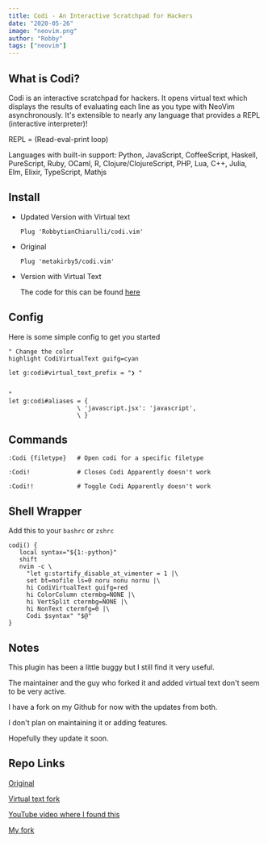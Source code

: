 ```yaml
---
title: Codi - An Interactive Scratchpad for Hackers
date: "2020-05-26"
image: "neovim.png"
author: "Robby"
tags: ["neovim"]
---
```


## What is Codi?

Codi is an interactive scratchpad for hackers. It opens virtual text which displays the results of evaluating each line as you type with NeoVim asynchronously. It's extensible to nearly any language that provides a REPL (interactive interpreter)!

REPL = (Read-eval-print loop)

Languages with built-in support: Python, JavaScript, CoffeeScript, Haskell, PureScript, Ruby, OCaml, R, Clojure/ClojureScript, PHP, Lua, C++, Julia, Elm, Elixir, TypeScript, Mathjs

## Install

- Updated Version with Virtual text

  ```
  Plug 'RobbytianChiarulli/codi.vim'
  ```

- Original

  ```
  Plug 'metakirby5/codi.vim'
  ```

- Version with Virtual Text

  The code for this can be found [here](https://github.com/Pablo1107/codi.vim/tree/nvim-virtual-text)

## Config

Here is some simple config to get you started

```
" Change the color
highlight CodiVirtualText guifg=cyan

let g:codi#virtual_text_prefix = "❯ "


"
let g:codi#aliases = {
                   \ 'javascript.jsx': 'javascript',
                   \ }
```

## Commands

```
:Codi {filetype}   # Open codi for a specific filetype

:Codi!             # Closes Codi Apparently doesn't work

:Codi!!            # Toggle Codi Apparently doesn't work
```

## Shell Wrapper

Add this to your `bashrc` or `zshrc`

```
codi() {
   local syntax="${1:-python}"
   shift
   nvim -c \
     "let g:startify_disable_at_vimenter = 1 |\
     set bt=nofile ls=0 noru nonu nornu |\
     hi CodiVirtualText guifg=red
     hi ColorColumn ctermbg=NONE |\
     hi VertSplit ctermbg=NONE |\
     hi NonText ctermfg=0 |\
     Codi $syntax" "$@"
}
```

## Notes

This plugin has been a little buggy but I still find it very useful.

The maintainer and the guy who forked it and added virtual text don't seem to be very active.

I have a fork on my Github for now with the updates from both.

I don't plan on maintaining it or adding features.

Hopefully they update it soon.

## Repo Links

[Original](https://github.com/Pablo1107/codi.vim/tree/nvim-virtual-text)

[Virtual text fork](https://github.com/Pablo1107/codi.vim/tree/nvim-virtual-text)

[YouTube video where I found this](https://www.youtube.com/watch?v=iGrUvcQyfhc)

[My fork](https://github.com/RobbytianChiarulli/codi.vim)
